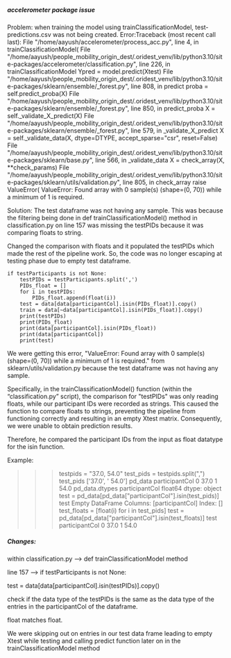 ##### accelerometer package issue

Problem: when training the model using trainClassificationModel, test-predictions.csv was not being created.
Error:Traceback (most recent call last):
  File "/home/aayush/accelerometer/process_acc.py", line 4, in <module>
    trainClassificationModel(
  File "/home/aayush/people_mobility_origin_dest/.oridest_venv/lib/python3.10/site-packages/accelerometer/classification.py", line 226, in trainClassificationModel
    Ypred = model.predict(Xtest)
  File "/home/aayush/people_mobility_origin_dest/.oridest_venv/lib/python3.10/site-packages/sklearn/ensemble/_forest.py", line 808, in predict
    proba = self.predict_proba(X)
  File "/home/aayush/people_mobility_origin_dest/.oridest_venv/lib/python3.10/site-packages/sklearn/ensemble/_forest.py", line 850, in predict_proba
    X = self._validate_X_predict(X)
  File "/home/aayush/people_mobility_origin_dest/.oridest_venv/lib/python3.10/site-packages/sklearn/ensemble/_forest.py", line 579, in _validate_X_predict
    X = self._validate_data(X, dtype=DTYPE, accept_sparse="csr", reset=False)
  File "/home/aayush/people_mobility_origin_dest/.oridest_venv/lib/python3.10/site-packages/sklearn/base.py", line 566, in _validate_data
    X = check_array(X, **check_params)
  File "/home/aayush/people_mobility_origin_dest/.oridest_venv/lib/python3.10/site-packages/sklearn/utils/validation.py", line 805, in check_array
    raise ValueError(
ValueError: Found array with 0 sample(s) (shape=(0, 70)) while a minimum of 1 is required.

Solution: The test dataframe was not having any sample. This was because the filtering being done in def trainClassificationModel() method in classification.py on line 157 was missing the testPIDs because it was comparing floats to string.

Changed the comparison with floats and it populated the testPIDs which made the rest of the pipeline work. So, the code was no longer escaping at testing phase due to empty test dataframe.

    if testParticipants is not None:
        testPIDs = testParticipants.split(',')
        PIDs_float = []
        for i in testPIDs:
            PIDs_float.append(float(i))
        test = data[data[participantCol].isin(PIDs_float)].copy()
        train = data[~data[participantCol].isin(PIDs_float)].copy()
        print(testPIDs)
        print(PIDs_float)
        print(data[participantCol].isin(PIDs_float))
        print(data[participantCol])
        print(test)

We were getting this error, "ValueError: Found array with 0 sample(s) (shape=(0, 70)) while a minimum of 1 is required." from sklearn/utils/validation.py because the test dataframe was not having any sample.
 
Specifically, in the trainClassificationModel() function (within the “classification.py” script), the comparison for "testPIDs" was only reading floats, while our participant IDs were recorded as strings. This caused the function to compare floats to strings, preventing the pipeline from functioning correctly and resulting in an empty Xtest matrix. Consequently, we were unable to obtain prediction results.
 
Therefore, he compared the participant IDs from the input as float datatype for the isin function.
 
Example:
>>> testpids = "37.0, 54.0"
>>> test_pids = testpids.split(",")
>>> test_pids
['37.0', ' 54.0']
>>> pd_data
   participantCol
0            37.0
1            54.0
>>> pd_data.dtypes
participantCol    float64
dtype: object
>>> test = pd_data[pd_data["participantCol"].isin(test_pids)]
>>> test
Empty DataFrame
Columns: [participantCol]
Index: []
>>> test_floats = [float(i) for i in test_pids]
>>> test = pd_data[pd_data["participantCol"].isin(test_floats)]
>>> test
   participantCol
0            37.0
1            54.0


##### Changes:
within classification.py --> def trainClassificationModel method
 
line 157 -->     if testParticipants is not None:
 
test = data[data[participantCol].isin(testPIDs)].copy()
 
check if the data type of the testPIDs is the same as the data type of the entries in the participantCol of the dataframe.
 
float matches float.
 
We were skipping out on entries in our test data frame leading to empty Xtest while testing and calling predict function later on in the trainClassificationModel method

